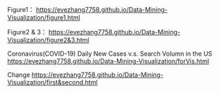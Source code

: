 Figure1：
https://evezhang7758.github.io/Data-Mining-Visualization/figure1.html


Figure2 & 3：
https://evezhang7758.github.io/Data-Mining-Visualization/figure2&3.html


Coronavirus(COVID-19) Daily New Cases v.s. Search Volumn in the US
https://evezhang7758.github.io/Data-Mining-Visualization/forVis.html

Change
https://evezhang7758.github.io/Data-Mining-Visualization/first&second.html
